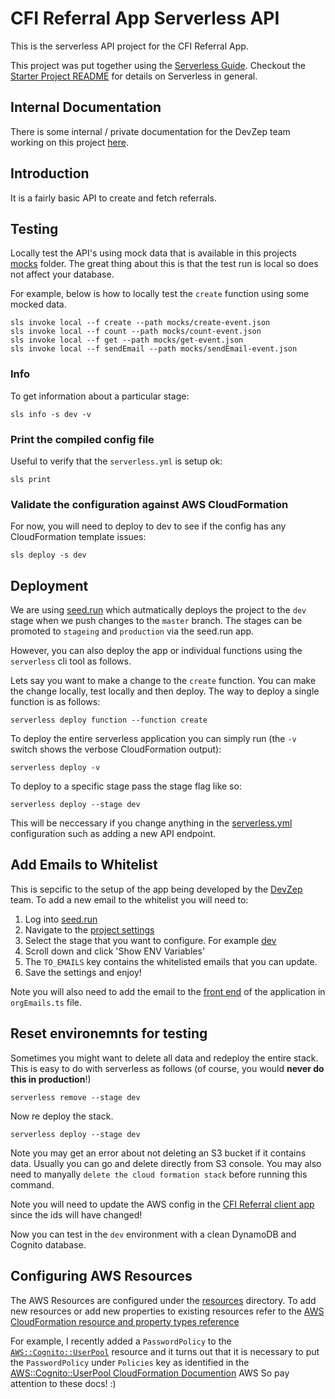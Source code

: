 # CFI Referral App Serverless API

This is the serverless API project for the CFI Referral App.

This project was put together using the [Serverless Guide](https://serverless-stack.com/chapters/what-is-serverless.html). Checkout the [Starter Project README](./starter/README.md) for details on Serverless in general.

## Internal Documentation

There is some internal / private documentation for the DevZep team working on this project [here](https://docs.google.com/document/d/17r14qeT_BnlF2dghZP9-Vj7s8D4Z9NPGjSRWnz6aAbQ/edit#).

## Introduction

It is a fairly basic API to create and fetch referrals.

## Testing

Locally test the API's using mock data that is available in this projects [mocks](./mocks) folder. The great thing about this is that the test run is local so does not affect your database.

For example, below is how to locally test the `create` function using some mocked data.

```
sls invoke local --f create --path mocks/create-event.json
sls invoke local --f count --path mocks/count-event.json
sls invoke local --f get --path mocks/get-event.json
sls invoke local --f sendEmail --path mocks/sendEmail-event.json
```

### Info

To get information about a particular stage:

```
sls info -s dev -v
```

### Print the compiled config file

Useful to verify that the `serverless.yml` is setup ok:

```
sls print
```

### Validate the configuration against AWS CloudFormation

For now, you will need to deploy to dev to see if the config has any CloudFormation template issues:

```
sls deploy -s dev
```

## Deployment

We are using [seed.run](https://seed.run) which autmatically deploys the project to the `dev` stage when we push changes to the `master` branch. The stages can be promoted to `stageing` and `production` via the seed.run app.

However, you can also deploy the app or individual functions using the `serverless` cli tool as follows.

Lets say you want to make a change to the `create` function. You can make the change locally, test locally and then deploy. The way to deploy a single function is as follows:

```
serverless deploy function --function create
```

To deploy the entire serverless application you can simply run (the `-v` switch shows the verbose CloudFormation output):

```
serverless deploy -v
```

To deploy to a specific stage pass the stage flag like so:

```
serverless deploy --stage dev
```

This will be neccessary if you change anything in the [serverless.yml](./serverless.yml) configuration such as adding a new API endpoint.

## Add Emails to Whitelist

This is sepcific to the setup of the app being developed by the [DevZep](www.devzep.com) team. To add a new email to the whitelist you will need to:

1. Log into [seed.run](https://seed.run)
1. Navigate to the [project settings](https://console.seed.run/devzep/cfi-referral-api/settings)
1. Select the stage that you want to configure. For example [dev](https://console.seed.run/devzep/cfi-referral-api/settings/stages/dev)
1. Scroll down and click 'Show ENV Variables'
1. The `TO_EMAILS` key contains the whitelisted emails that you can update.
1. Save the settings and enjoy!

Note you will also need to add the email to the [front end](https://github.com/DevZep/cfi-referral-client) of the application in `orgEmails.ts` file.

## Reset environemnts for testing

Sometimes you might want to delete all data and redeploy the entire stack. This is easy to do with serverless as follows (of course, you would **never do this in production**!)

```
serverless remove --stage dev
```

Now re deploy the stack.

```
serverless deploy --stage dev
```

Note you may get an error about not deleting an S3 bucket if it contains data. Usually you can go and delete directly from S3 console. You may also need to manyally `delete the cloud formation stack` before running this command.

Note you will need to update the AWS config in the [CFI Referral client app](https://github.com/DevZep/cfi-referral-client) since the ids will have changed!

Now you can test in the `dev` environment with a clean DynamoDB and Cognito database.

## Configuring AWS Resources

The AWS Resources are configured under the [resources](./resources) directory. To add new resources or add new properties to existing resources refer to the [AWS CloudFormation resource and property types reference](https://docs.aws.amazon.com/AWSCloudFormation/latest/UserGuide/aws-template-resource-type-ref.html)

For example, I recently added a `PasswordPolicy` to the [`AWS::Cognito::UserPool`](./resources/cognito-user-pool.yml) resource and it turns out that it is necessary to put the `PasswordPolicy` under `Policies` key as identified in the [AWS::Cognito::UserPool CloudFormation Documention](https://docs.aws.amazon.com/AWSCloudFormation/latest/UserGuide/aws-resource-cognito-userpool.html) AWS  So pay attention to these docs! :)